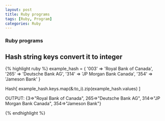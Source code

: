 ```yaml
---
layout: post
title: Ruby programs
tags: [Ruby, Program]
categories: Ruby
---
```


### Ruby programs

## Hash string keys convert it to integer

{% highlight ruby %}
example_hash = { '003' => 'Royal Bank of Canada', '265' => 'Deutsche Bank AG', '314' => 'JP Morgan Bank Canada', '354' => 'Jameson Bank' }

Hash[ example_hash.keys.map(&:to_i).zip(example_hash.values) ]

OUTPUT:
{3=>"Royal Bank of Canada", 265=>"Deutsche Bank AG", 314=>"JP Morgan Bank Canada", 354=>"Jameson Bank"}

{% endhighlight %}